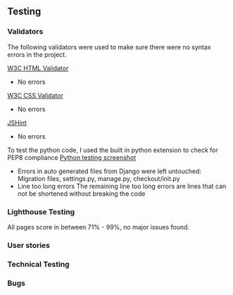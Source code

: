 ## Testing

### Validators

The following validators were used to make sure there were no syntax errors in the project.

[W3C HTML Validator](https://validator.w3.org/#validate_by_input)

- No errors

[W3C CSS Validator](https://jigsaw.w3.org/css-validator/#validate_by_input) 

- No errors

[JSHint](https://jshint.com/)

- No errors

To test the python code, I used the built in python extension to check for PEP8 compliance
[Python testing screenshot](media/readme/python-testing.png)

- Errors in auto generated files from Django were left untouched:
    Migration files, settings.py, manage.py, checkout/init.py
- Line too long errors
    The remaining line too long errors are lines that can not be shortened without breaking the code
    

### Lighthouse Testing

All pages score in between 71% - 99%, no major issues found.

### User stories 

### Technical Testing

### Bugs

